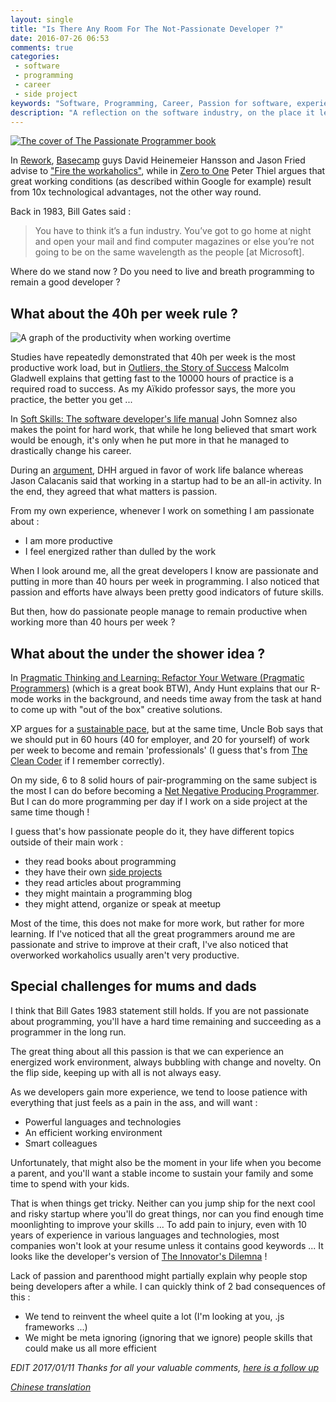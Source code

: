 ```yaml
---
layout: single
title: "Is There Any Room For The Not-Passionate Developer ?"
date: 2016-07-26 06:53
comments: true
categories:
 - software
 - programming
 - career
 - side project
keywords: "Software, Programming, Career, Passion for software, experience"
description: "A reflection on the software industry, on the place it leaves for non-passionate programmers, and the consequences"
---
```

[![The cover of The Passionate Programmer book]({{site.url}}{{site.baseurl}}/imgs/2016-07-26-is-there-any-room-for-the-not-passionate-developer/passionate-programmer.jpg)](https://www.amazon.com/Passionate-Programmer-Remarkable-Development-Pragmatic-ebook/dp/B00AYQNR5U/ref=sr_1_1?tag=pbourgau-20&amp;ie=UTF8&qid=1470025727&sr=8-1&keywords=the+passionate+programmer)

In [Rework](https://www.amazon.com/Rework-Jason-Fried/dp/0307463745/ref=sr_1_1?tag=pbourgau-20&amp;ie=UTF8&qid=1469597091&sr=8-1&keywords=rework), [Basecamp](https://basecamp.com/) guys David Heinemeier Hansson and Jason Fried advise to ["Fire the workaholics"](https://signalvnoise.com/posts/902-fire-the-workaholics), while in [Zero to One](https://www.amazon.com/Zero-One-Notes-Startups-Future/dp/0804139296/ref=sr_1_1?tag=pbourgau-20&amp;ie=UTF8&qid=1469801854&sr=8-1&keywords=zero+to+one) Peter Thiel argues that great working conditions (as described within Google for example) result from 10x technological advantages, not the other way round.

Back in 1983, Bill Gates said :
> You have to think it’s a fun industry. You’ve got to go home at night and open your
mail and find computer magazines or else you’re not going to be on the same
wavelength as the people [at Microsoft].

Where do we stand now ? Do you need to live and breath programming to remain a good developer ?

## What about the 40h per week rule ?

![A graph of the productivity when working overtime]({{site.url}}{{site.baseurl}}/imgs/2016-07-26-is-there-any-room-for-the-not-passionate-developer/productivity.jpg)

Studies have repeatedly demonstrated that 40h per week is the most productive work load, but in [Outliers, the Story of Success](https://www.amazon.com/Outliers-Story-Success-Malcolm-Gladwell/dp/0316017930) Malcolm Gladwell explains that getting fast to the 10000 hours of practice is a required road to success. As my Aïkido professor says, the more you practice, the better you get ...

In [Soft Skills: The software developer's life manual](https://www.amazon.com/Soft-Skills-software-developers-manual/dp/1617292397/ref=sr_1_1?tag=pbourgau-20&amp;s=books&ie=UTF8&qid=1469801992&sr=1-1&keywords=soft+skills+the+software+developer%27s+life+manual) John Somnez also makes the point for hard work, that while he long believed that smart work would be enough, it's only when he put more in that he managed to drastically change his career.

During an [argument](http://calacanis.com/2008/03/07/how-to-save-money-running-a-startup-17-really-good-tips/), DHH argued in favor of work life balance whereas Jason Calacanis said that working in a startup had to be an all-in activity. In the end, they agreed that what matters is passion.

From my own experience, whenever I work on something I am passionate about :

* I am more productive
* I feel energized rather than dulled by the work

When I look around me, all the great developers I know are passionate and putting in more than 40 hours per week in programming. I also noticed that passion and efforts have always been pretty good indicators of future skills.

But then, how do passionate people manage to remain productive when working more than 40 hours per week ?

## What about the under the shower idea ?

In [Pragmatic Thinking and Learning: Refactor Your Wetware (Pragmatic Programmers)](https://www.amazon.com/Pragmatic-Thinking-Learning-Refactor-Programmers/dp/1934356050) (which is a great book BTW), Andy Hunt explains that our R-mode works in the background, and needs time away from the task at hand to come up with "out of the box" creative solutions.

XP argues for a [sustainable pace](http://www.sustainablepace.net/what-is-sustainable-pace), but at the same time, Uncle Bob says that we should put in 60 hours (40 for employer, and 20 for yourself) of work per week to become and remain 'professionals' (I guess that's from [The Clean Coder](https://www.amazon.com/Clean-Coder-Conduct-Professional-Programmers/dp/0137081073/ref=sr_1_2?tag=pbourgau-20&amp;ie=UTF8&qid=1470026034&sr=8-2&keywords=the+clean+code) if I remember correctly).

On my side, 6 to 8 solid hours of pair-programming on the same subject is the most I can do before becoming a [Net Negative Producing Programmer](http://c2.com/cgi/wiki?NetNegativeProducingProgrammer). But I can do more programming per day if I work on a side project at the same time though !

I guess that's how passionate people do it, they have different topics outside of their main work :

* they read books about programming
* they have their own [side projects](http://www.sideprojectbook.com/)
* they read articles about programming
* they might maintain a programming blog
* they might attend, organize or speak at meetup

Most of the time, this does not make for more work, but rather for more learning. If I've noticed that all the great programmers around me are passionate and strive to improve at their craft, I've also noticed that overworked workaholics usually aren't very productive.

## Special challenges for mums and dads

I think that Bill Gates 1983 statement still holds. If you are not passionate about programming, you'll have a hard time remaining and succeeding as a programmer in the long run.

The great thing about all this passion is that we can experience an energized work environment, always bubbling with change and novelty. On the flip side, keeping up with all is not always easy.

As we developers gain more experience, we tend to loose patience with everything that just feels as a pain in the ass, and will want :

* Powerful languages and technologies
* An efficient working environment
* Smart colleagues

Unfortunately, that might also be the moment in your life when you become a parent, and you'll want  a stable income to sustain your family and some time to spend with your kids.

That is when things get tricky. Neither can you jump ship for the next cool and risky startup where you'll do great things, nor can you find enough time moonlighting to improve your skills ... To add pain to injury, even with 10 years of experience in various languages and technologies, most companies won't look at your resume unless it contains good keywords ... It looks like the developer's version of  [The Innovator's Dilemna](https://www.amazon.com/Innovators-Dilemma-Revolutionary-Change-Business/dp/0062060244/ref=sr_1_sc_1?tag=pbourgau-20&amp;ie=UTF8&qid=1470024448&sr=8-1-spell&keywords=the+innovator%27s+dilemns) !

Lack of passion and parenthood might partially explain why people stop being developers after a while. I can quickly think of 2 bad consequences of this :

* We tend to reinvent the wheel quite a lot (I'm looking at you, .js frameworks ...)
* We might be meta ignoring (ignoring that we ignore) people skills that could make us all more efficient

*EDIT 2017/01/11 Thanks for all your valuable comments, [here is a follow up](/what-happens-to-non-enthusiast-programmers-in-the-long-run/)*

*[Chinese translation](http://www.inside.com.tw/2016/08/05/is-there-any-room-for-the-not-passionate-developer)*
